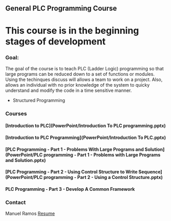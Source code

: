

## General PLC Programming Course

# **This course is in the beginning stages of development**

### Goal: 

The goal of the course is to teach PLC (Ladder Logic) programming so that large programs can 
be reduced down to a set of functions or modules. Using the techinques discuss will allows a team to work on 
a project. Also, allows an individual with no prior knowledge of the system to quicky understand and modify the
code in a time sensitive manner.

- Structured Programming


### Courses 

#### [Introduction to PLC](PowerPoint/Introduction To PLC programming.pptx)
#### [Introduction to PLC Programming](PowerPoint/Introduction To PLC.pptx)
#### [PLC Programming - Part 1 -  Problems With Large Programs and Solution](PowerPoint/PLC programming - Part 1 - Problems with Large Programs and Solution.pptx)
#### [PLC Programming - Part 2 - Using Control Structure to Write Sequence](PowerPoint/PLC programming - Part 2 - Using a Control Structure.pptx)
#### PLC Programming - Part 3 - Develop A Common Framework 

### Contact
Manuel Ramos
[Resume](https://ramo1266.github.io/Resume/)



